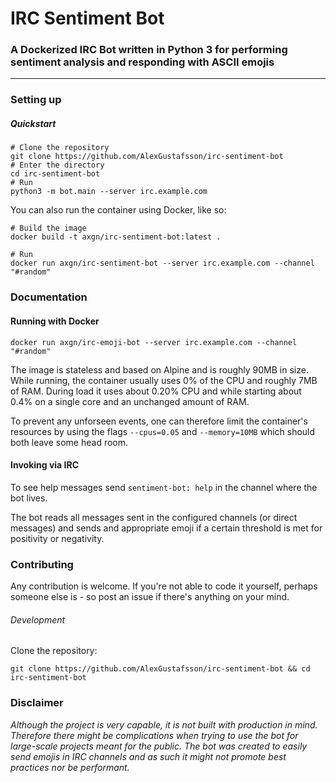 # IRC Sentiment Bot
### A Dockerized IRC Bot written in Python 3 for performing sentiment analysis and responding with ASCII emojis
***

### Setting up

##### Quickstart

```shell
# Clone the repository
git clone https://github.com/AlexGustafsson/irc-sentiment-bot
# Enter the directory
cd irc-sentiment-bot
# Run
python3 -m bot.main --server irc.example.com
```

You can also run the container using Docker, like so:

```shell
# Build the image
docker build -t axgn/irc-sentiment-bot:latest .

# Run
docker run axgn/irc-sentiment-bot --server irc.example.com --channel "#random"
```

### Documentation

#### Running with Docker

```shell
docker run axgn/irc-emoji-bot --server irc.example.com --channel "#random"
```

The image is stateless and based on Alpine and is roughly 90MB in size. While running, the container usually uses 0% of the CPU and roughly 7MB of RAM. During load it uses about 0.20% CPU and while starting about 0.4% on a single core and an unchanged amount of RAM.

To prevent any unforseen events, one can therefore limit the container's resources by using the flags `--cpus=0.05` and `--memory=10MB` which should both leave some head room.

#### Invoking via IRC

To see help messages send `sentiment-bot: help` in the channel where the bot lives.

The bot reads all messages sent in the configured channels (or direct messages) and sends and appropriate emoji if a certain threshold is met for positivity or negativity.

### Contributing

Any contribution is welcome. If you're not able to code it yourself, perhaps someone else is - so post an issue if there's anything on your mind.

###### Development

Clone the repository:
```
git clone https://github.com/AlexGustafsson/irc-sentiment-bot && cd irc-sentiment-bot
```

### Disclaimer

_Although the project is very capable, it is not built with production in mind. Therefore there might be complications when trying to use the bot for large-scale projects meant for the public. The bot was created to easily send emojis in IRC channels and as such it might not promote best practices nor be performant._
